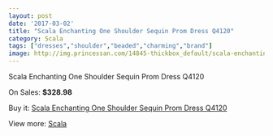 ```yaml
---
layout: post
date: '2017-03-02'
title: "Scala Enchanting One Shoulder Sequin Prom Dress Q4120"
category: Scala
tags: ["dresses","shoulder","beaded","charming","brand"]
image: http://img.princessan.com/14845-thickbox_default/scala-enchanting-one-shoulder-sequin-prom-dress-q4120.jpg
---
```

Scala Enchanting One Shoulder Sequin Prom Dress Q4120

On Sales: **$328.98**
<a href="https://www.princessan.com/en/scala/6948-scala-enchanting-one-shoulder-sequin-prom-dress-q4120.html"><amp-img layout="responsive" width="600" height="600" src="//img.princessan.com/14845-thickbox_default/scala-enchanting-one-shoulder-sequin-prom-dress-q4120.jpg" alt="Scala Enchanting One Shoulder Sequin Prom Dress Q4120 0" /></a>
<a href="https://www.princessan.com/en/scala/6948-scala-enchanting-one-shoulder-sequin-prom-dress-q4120.html"><amp-img layout="responsive" width="600" height="600" src="//img.princessan.com/14847-thickbox_default/scala-enchanting-one-shoulder-sequin-prom-dress-q4120.jpg" alt="Scala Enchanting One Shoulder Sequin Prom Dress Q4120 1" /></a>
<a href="https://www.princessan.com/en/scala/6948-scala-enchanting-one-shoulder-sequin-prom-dress-q4120.html"><amp-img layout="responsive" width="600" height="600" src="//img.princessan.com/14846-thickbox_default/scala-enchanting-one-shoulder-sequin-prom-dress-q4120.jpg" alt="Scala Enchanting One Shoulder Sequin Prom Dress Q4120 2" /></a>

Buy it: [Scala Enchanting One Shoulder Sequin Prom Dress Q4120](https://www.princessan.com/en/scala/6948-scala-enchanting-one-shoulder-sequin-prom-dress-q4120.html "Scala Enchanting One Shoulder Sequin Prom Dress Q4120")

View more: [Scala](https://www.princessan.com/en/55-scala "Scala")